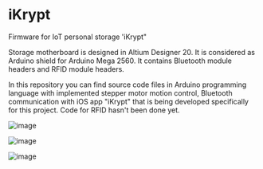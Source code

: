 # iKrypt
Firmware for IoT personal storage 'iKrypt"

Storage motherboard is designed in Altium Designer 20. It is considered as Arduino shield for Arduino Mega 2560.
It contains Bluetooth module headers and RFID module headers. 

In this repository you can find source code files in Arduino programming language with implemented
stepper motor motion control, Bluetooth communication with iOS app "iKrypt" that is being developed specifically for this project.
Code for RFID hasn't been done yet.

![image](https://github.com/flensimdotcore/iKrypt/assets/62958741/c528ac5d-5f66-45f7-b2fd-604579db1a73)

![image](https://github.com/flensimdotcore/iKrypt/assets/62958741/781a6db6-31fc-450f-8887-909061d63453)

![image](https://github.com/flensimdotcore/iKrypt/assets/62958741/5ebe572a-5bbe-4159-9169-ec9dd56ca1c1)
